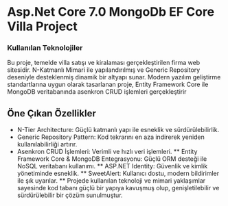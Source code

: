 <h1>Asp.Net Core 7.0 MongoDb EF Core Villa Project</h1>
<h3>Kullanılan Teknolojiler</h3>

Bu proje, temelde villa satışı ve kiralaması gerçekleştirilen firma web sitesidir. N-Katmanlı Mimari ile yapılandırılmış ve Generic Repository deseniyle desteklenmiş dinamik bir altyapı sunar. Modern yazılım geliştirme standartlarına uygun olarak tasarlanan proje, Entity Framework Core ile MongoDB veritabanında asenkron CRUD işlemleri gerçekleştirir

## Öne Çıkan Özellikler
* N-Tier Architecture: Güçlü katmanlı yapı ile esneklik ve sürdürülebilirlik.
* Generic Repository Pattern: Kod tekrarını en aza indirerek yeniden kullanılabilirliği artırır.
* Asenkron CRUD İşlemleri: Verimli ve hızlı veri işlemleri.
** Entity Framework Core & MongoDB Entegrasyonu: Güçlü ORM desteği ile NoSQL veritabanı kullanımı.
** ASP.NET Identity: Güvenlik ve kimlik yönetiminde esneklik.
** SweetAlert: Kullanıcı dostu, modern bildirimler ile şık uyarılar.
** Projede kullanılan teknoloji ve mimari yaklaşımlar sayesinde kod tabanı güçlü bir yapıya kavuşmuş olup, genişletilebilir ve sürdürülebilir bir çözüm sunulmuştur.




